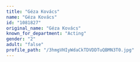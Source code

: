 ```yaml
---
title: "Géza Kovács"
name: "Géza Kovács"
id: "1081827"
original_name: "Géza Kovács"
known_for_department: "Acting"
gender: "2"
adult: "false"
profile_path: "/3hmgVHIyWdaCkTDVDDTuQBMN3T0.jpg"
---
```

